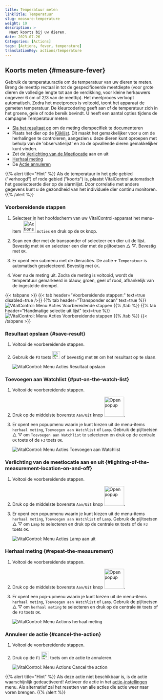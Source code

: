 ```yaml
---
title: Temperatuur meten
linkTitle: Temperatuur
slug: measure-temperature
weight: 10
description: >
  Meet koorts bij uw dieren.
date: 2023-07-26
Categories: [Actions]
tags: [Actions, fever, temperature]
translationKey: actions/temperature
---
```


## Koorts meten {#measure-fever}

Gebruik de temperatuuractie om de temperatuur van uw dieren te meten. Breng de meettip rectaal in tot de gespecificeerde meetdiepte (voor grote dieren de volledige lengte tot aan de verdikking, voor kleine herkauwers ongeveer 6 cm of 2/3 van de meettip). Het meetproces verloopt automatisch. Zodra het meetproces is voltooid, toont het apparaat de gemeten temperatuur. De kleurcodering geeft aan of de temperatuur zich in het groene, gele of rode bereik bevindt. U heeft een aantal opties tijdens de campagne Temperatuur meten:

- [Sla het resultaat op](#resultaat-opslaan) om de meting dierspecifiek te documenteren
- Plaats het dier op de [Kijklijst](#toevoegen-aan-watchlist). Dit maakt het gemakkelijker voor u om de herhalingen te controleren, aangezien u deze dieren kunt oproepen met behulp van de 'observatielijst' en zo de opvallende dieren gemakkelijker kunt vinden.
- Zet de [Verlichting van de Meetlocatie](#verlichting-van-de-meetlocatie-aan-en-uit) aan en uit
- [Herhaal meting](#herhaal-meting)
- De [Actie annuleren](#annuleer-de-actie)

{{% alert title="Hint" %}}
Als de temperatuur in het gele gebied ("verhoogd") of rode gebied ("koorts") is, plaatst VitalControl automatisch het geselecteerde dier op de alarmlijst. Door correlatie met andere gegevens kunt u de gezondheid van het individuele dier continu monitoren.
{{% /alert %}}

### Voorbereidende stappen

1. Selecteer in het hoofdscherm van uw VitalControl-apparaat het menu-item &nbsp;<img src="/icons/actions.svg" width="40" align="bottom" alt="Actions" /> `Acties` en druk op de `OK` knop.

2. Scan een dier met de transponder of selecteer een dier uit de lijst. Bevestig met `OK` en selecteer een dier met de pijltoetsen △ ▽. Bevestig met `OK`.

3. Er opent een submenu met de dieracties. De actie <img src="/icons/actions/temperature.svg" width="10" align="bottom" alt="Temperature" /> `Temperatuur` is automatisch geselecteerd. Bevestig met `OK`.

4. Voer nu de meting uit. Zodra de meting is voltooid, wordt de temperatuur gemarkeerd in blauw, groen, geel of rood, afhankelijk van de ingestelde drempel.

{{< tabpane >}}
{{< tab header="Voorbereidende stappen:" text=true disabled=true />}}
{{% tab header="Transponder scan" text=true %}}
 ![VitalControl: Menu Acties Voorbereidende stappen](../images/firststeps-scan.png "Voorbereidende stappen")
{{% /tab %}}
{{% tab header="Handmatige selectie uit lijst" text=true %}}
 ![VitalControl: Menu Acties Voorbereidende stappen](../images/firststeps.png "Voorbereidende stappen")
{{% /tab %}}
{{< /tabpane >}}

### Resultaat opslaan {#save-result}

1. Voltooi de voorbereidende stappen.

2. Gebruik de `F3` toets <img src="/icons/footer/save.svg" width="25" align="bottom" alt="Opslaan" /> of bevestig met `OK` om het resultaat op te slaan.

    ![VitalControl: Menu Acties Resultaat opslaan](../images/saveresults.png "Resultaat opslaan")

### Toevoegen aan Watchlist {#put-on-the-watch-list}

1. Voltooi de voorbereidende stappen.

2. Druk op de middelste bovenste `Aan/Uit` knop <img src="/icons/footer/repeat_add_to_watch.svg" width="65" align="bottom" alt="Open popup" />.

3. Er opent een popupmenu waarin je kunt kiezen uit de menu-items `herhaal meting`, `Toevoegen aan Watchlist` of `Lamp`. Gebruik de pijltoetsen △ ▽ om `Toevoegen aan Watchlist` te selecteren en druk op de centrale `OK` toets of de `F3` toets `OK`.

    ![VitalControl: Menu Acties Toevoegen aan Watchlist](../images/watchlist.png "Toevoegen aan Watchlist")

### Verlichting van de meetlocatie aan en uit {#lighting-of-the-measurement-location-on-and-off}

1. Voltooi de voorbereidende stappen.

2. Druk op de middelste bovenste `Aan/Uit` knop <img src="/icons/footer/repeat_add_to_watch.svg" width="65" align="bottom" alt="Open popup" />.

3. Er opent een popupmenu waarin je kunt kiezen uit de menu-items `herhaal meting`, `Toevoegen aan Watchlist` of `Lamp`. Gebruik de pijltoetsen △ ▽ om `Lamp` te selecteren en druk op de centrale `OK` toets of de `F3` toets `OK`.

    ![VitalControl: Menu Acties Lamp aan uit](../images/light.png "Lamp aan uit")

### Herhaal meting {#repeat-the-measurement}

1. Voltooi de voorbereidende stappen.

2. Druk op de middelste bovenste `Aan/Uit` knop <img src="/icons/footer/repeat_add_to_watch.svg" width="65" align="bottom" alt="Open popup" />.

3. Er opent een pop-upmenu waarin je kunt kiezen uit de menu-items `herhaal meting`, `Toevoegen aan Watchlist` of `Lamp`. Gebruik de pijltoetsen △ ▽ om `herhaal meting` te selecteren en druk op de centrale `OK` toets of de `F3` toets `OK`.

    ![VitalControl: Menu Actions herhaal meting](../images/repeat.png "herhaal meting")

### Annuleer de actie {#cancel-the-action}

1. Voltooi de voorbereidende stappen.

2. Druk op de `F1` <img src="/icons/footer/cancel.svg" width="25" align="bottom" alt="Cancel" /> toets om de actie te annuleren.

    ![VitalControl: Menu Actions Cancel the action](../images/saveresults.png "Annuleer de actie")

{{% alert title="Hint" %}}
Als deze actie niet beschikbaar is, is de actie waarschijnlijk gedeactiveerd! Activeer de actie in het [actie-instellingen](/nl/docs/acties/setting/#menuonderdelen) menu. Als alternatief zal het resetten van alle acties die actie weer naar voren brengen.
{{% /alert %}}
